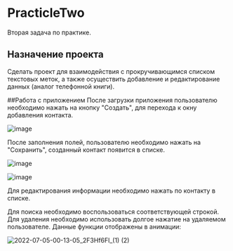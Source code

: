 # PracticleTwo
Вторая задача по  практике. 
## Назначение проекта
Сделать проект для взаимодействия с прокручивающимся списком текстовых меток, а также осуществить добавление и редактирование данных (аналог телефонной книги).

##Работа с приложением 
После загрузки приложения пользователю необходимо нажать на кнопку "Создать", для перехода к окну добавления контакта.

![image](https://user-images.githubusercontent.com/98954418/176597573-61498ebe-5ca2-47fa-9e32-8a2db6a84942.png)

После заполнения полей, пользователю необходимо нажать на "Сохранить", созданный контакт появится в списке.

![image](https://user-images.githubusercontent.com/98954418/176597783-745f551e-b557-4cd1-bd0b-4a693d33e911.png)

![image](https://user-images.githubusercontent.com/98954418/176597826-110d7ab7-bf7e-4cd9-ace9-c1bc11618f1c.png)

Для редактирования информации необходимо нажать по контакту в списке.

Для поиска необходимо воспользоваться соответствующей строкой.
Для удаления необходимо использовать долгое нажатие на удаляемом пользователе.
Данные функции отображены в анимации:

![2022-07-05-00-13-05_2F3Hf6Fl_(1) (2)](https://user-images.githubusercontent.com/98954418/177219062-89c96d43-6fbf-4436-983b-f18f2d9effd5.gif)


